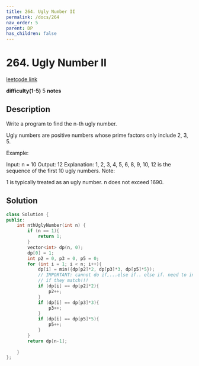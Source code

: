 ```yaml
---
title: 264. Ugly Number II
permalink: /docs/264
nav_order: 5
parent: DP
has_children: false
---
```

# 264. Ugly Number II
[leetcode link](https://leetcode.com/problems/ugly-number-ii/)

**difficulty(1-5)** 
5
**notes**   

## Description
Write a program to find the n-th ugly number.

Ugly numbers are positive numbers whose prime factors only include 2, 3, 5. 

Example:

Input: n = 10
Output: 12
Explanation: 1, 2, 3, 4, 5, 6, 8, 9, 10, 12 is the sequence of the first 10 ugly numbers.
Note:  

1 is typically treated as an ugly number.
n does not exceed 1690.

## Solution

```c++
class Solution {
public:
    int nthUglyNumber(int n) {
        if (n == 1){
            return 1;
        }
        vector<int> dp(n, 0);
        dp[0] = 1;
        int p2 = 0, p3 = 0, p5 = 0;
        for (int i = 1; i < n; i++){
            dp[i] = min({dp[p2]*2, dp[p3]*3, dp[p5]*5});
            // IMPORTANT: cannot do if,...else if.. else if. need to increment
            // if they match!!!
            if (dp[i] == dp[p2]*2){
                p2++;
            }
            if (dp[i] == dp[p3]*3){
                p3++;
            }
            if (dp[i] == dp[p5]*5){
                p5++;
            }
        }
        return dp[n-1];
        
    }
};
```
